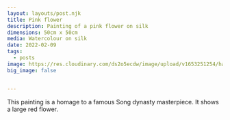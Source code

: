 ```yaml
---
layout: layouts/post.njk
title: Pink flower
description: Painting of a pink flower on silk
dimensions: 50cm x 50cm
media: Watercolour on silk
date: 2022-02-09
tags:
  - posts
image: https://res.cloudinary.com/ds2o5ecdw/image/upload/v1653251254/han_min/floweronxuanpaper.jpg
big_image: false


---
```


This painting is a homage to a famous Song dynasty masterpiece. It shows a large red flower. 